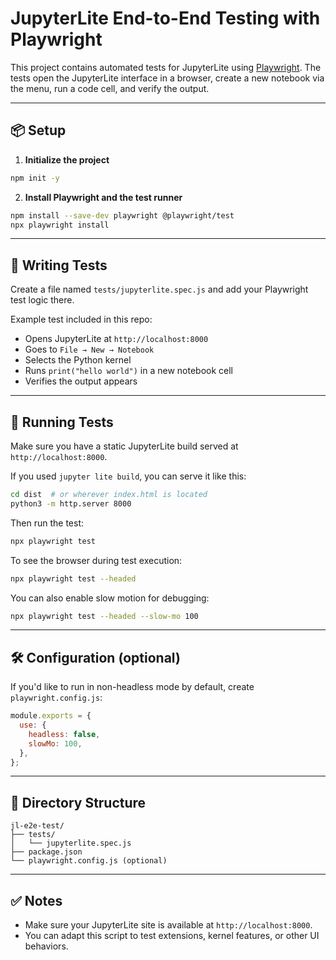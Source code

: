 # JupyterLite End-to-End Testing with Playwright

This project contains automated tests for JupyterLite using [Playwright](https://playwright.dev/). The tests open the JupyterLite interface in a browser, create a new notebook via the menu, run a code cell, and verify the output.

---

## 📦 Setup

1. **Initialize the project**

```bash
npm init -y
```

2. **Install Playwright and the test runner**

```bash
npm install --save-dev playwright @playwright/test
npx playwright install
```

---

## 🧪 Writing Tests

Create a file named `tests/jupyterlite.spec.js` and add your Playwright test logic there.

Example test included in this repo:
- Opens JupyterLite at `http://localhost:8000`
- Goes to `File → New → Notebook`
- Selects the Python kernel
- Runs `print("hello world")` in a new notebook cell
- Verifies the output appears

---

## 🚀 Running Tests

Make sure you have a static JupyterLite build served at `http://localhost:8000`.

If you used `jupyter lite build`, you can serve it like this:

```bash
cd dist  # or wherever index.html is located
python3 -m http.server 8000
```

Then run the test:

```bash
npx playwright test
```

To see the browser during test execution:

```bash
npx playwright test --headed
```

You can also enable slow motion for debugging:

```bash
npx playwright test --headed --slow-mo 100
```

---

## 🛠 Configuration (optional)

If you'd like to run in non-headless mode by default, create `playwright.config.js`:

```js
module.exports = {
  use: {
    headless: false,
    slowMo: 100,
  },
};
```

---

## 📁 Directory Structure

```
jl-e2e-test/
├── tests/
│   └── jupyterlite.spec.js
├── package.json
└── playwright.config.js (optional)
```

---

## ✅ Notes

- Make sure your JupyterLite site is available at `http://localhost:8000`.
- You can adapt this script to test extensions, kernel features, or other UI behaviors.